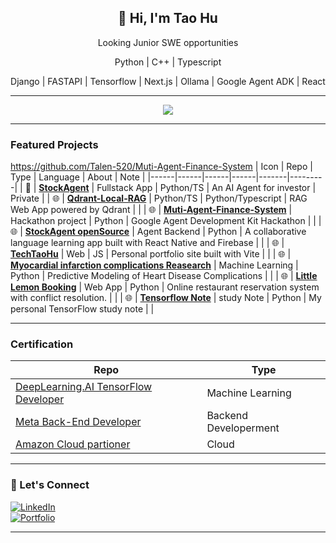 <h2 align="center">👋 Hi, I'm Tao Hu</h2>
<div align="center">
    <p> Looking Junior SWE opportunities</p>
    <p> Python | C++ | Typescript </p>
    <p>Django | FASTAPI | Tensorflow | Next.js | Ollama | Google Agent ADK | React</p>
</div>

---


<p align="center">
    <img src="https://github-readme-stats.vercel.app/api?username=Talen-520&show_icons=true&theme=default&include_all_commits=true&count_private=true"  />
</p>

---

### Featured Projects
https://github.com/Talen-520/Muti-Agent-Finance-System
| Icon | Repo | Type | Language | About | Note |
|------|------|------|------|-------|---------|
| 🔐 | [**StockAgent**](https://www.rabrisai.com/) | Fullstack App | Python/TS | An AI Agent for investor | Private |
| 🌐 | [**Qdrant-Local-RAG**](https://github.com/Talen-520/Qdrant-Local-RAG) | Python/TS | Python/Typescript | RAG Web App powered by Qdrant |  |
| 🌐 | [**Muti-Agent-Finance-System**](https://github.com/Talen-520/Muti-Agent-Finance-System) | Hackathon project | Python | Google Agent Development Kit Hackathon |  |
| 🌐 | [**StockAgent openSource**](https://github.com/Talen-520/StockAgent) | Agent Backend | Python | A collaborative language learning app built with React Native and Firebase |  |
| 🌐 | [**TechTaoHu**](https://dev.rabrisai.com/) | Web | JS | Personal portfolio site built with Vite |  |
| 🌐 | [**Myocardial infarction complications Reasearch**](https://www.kaggle.com/code/taohu520/myocardial-infarction-complications) | Machine Learning | Python | Predictive Modeling of Heart Disease Complications |  |
| 🌐 | [**Little Lemon Booking**](https://github.com/Talen-520/littlelemon) | Web App | Python | Online restaurant reservation system with conflict resolution. |  |
| 🌐 | [**Tensorflow Note**](https://github.com/Talen-520/TensorFlow-MachineLearning-ComputerVision/tree/main/tensorflow-1-public) | study Note | Python | My personal TensorFlow study note |  |


---
### Certification
| Repo | Type | 
|------|------|
| [DeepLearning.AI TensorFlow Developer](https://www.coursera.org/account/accomplishments/professional-cert/JN6YURYEHD25) | Machine Learning |
| [Meta Back-End Developer](https://www.credly.com/badges/2366cc64-675f-4f23-a45e-ede187918c75/linked_in_profile)| Backend Developerment | 
|[Amazon Cloud partioner](https://www.credly.com/badges/4b3c22ba-439c-41ee-95cd-7b93dc72e519/linked_in_profile)| Cloud | 
---
### 🚀 Let's Connect

[![LinkedIn](https://img.shields.io/badge/LinkedIn-blue?style=for-the-badge&logo=linkedin)](https://www.linkedin.com/in/tao-hu-ny/)  
[![Portfolio](https://img.shields.io/badge/Portfolio-dev.rabrisai.com-informational?style=for-the-badge)](https://dev.rabrisai.com/)

---
